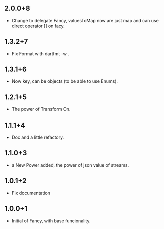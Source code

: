 
## 2.0.0+8

* Change to delegate Fancy, valuesToMap now are just map and can use direct operator [] on facy.

## 1.3.2+7

* Fix Format with dartfmt -w .

## 1.3.1+6

* Now key, can be objects (to be able to use Enums).


## 1.2.1+5

* The power of Transform On.

## 1.1.1+4

* Doc and a little refactory.

## 1.1.0+3

* a New Power added, the power of json value of streams.


## 1.0.1+2

* Fix documentation

## 1.0.0+1

* Initial of Fancy, with base funcionality.
